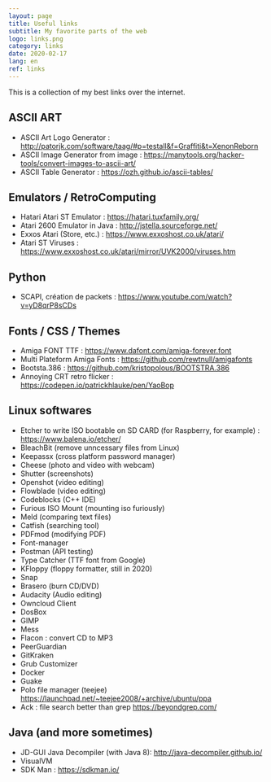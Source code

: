 ```yaml
---
layout: page
title: Useful links
subtitle: My favorite parts of the web
logo: links.png
category: links
date: 2020-02-17
lang: en
ref: links
---
```


<div class="intro" markdown='1'>

This is a collection of my best links over the internet.

</div>
<!--excerpt-->

## ASCII ART

- ASCII Art Logo Generator : <http://patorjk.com/software/taag/#p=testall&f=Graffiti&t=XenonReborn> 
- ASCII Image Generator from image : <https://manytools.org/hacker-tools/convert-images-to-ascii-art/>
- ASCII Table Generator : <https://ozh.github.io/ascii-tables/>
  
## Emulators / RetroComputing

- Hatari Atari ST Emulator : <https://hatari.tuxfamily.org/>
- Atari 2600 Emulator in Java : <http://jstella.sourceforge.net/>
- Exxos Atari (Store, etc.) : <https://www.exxoshost.co.uk/atari/>
- Atari ST Viruses : <https://www.exxoshost.co.uk/atari/mirror/UVK2000/viruses.htm>

## Python

- SCAPI, création de packets : <https://www.youtube.com/watch?v=yD8qrP8sCDs>
  
## Fonts  / CSS / Themes

- Amiga FONT TTF : <https://www.dafont.com/amiga-forever.font>
- Multi Plateform Amiga Fonts : <https://github.com/rewtnull/amigafonts>
- Bootsta.386 : <https://github.com/kristopolous/BOOTSTRA.386>
- Annoying CRT retro flicker : <https://codepen.io/patrickhlauke/pen/YaoBop>

## Linux softwares

- Etcher to write ISO bootable on SD CARD (for Raspberry, for example) : <https://www.balena.io/etcher/>
- BleachBit (remove unncessary files from Linux)
- Keepassx (cross platform password manager)
- Cheese (photo and video with webcam)
- Shutter (screenshots)
- Openshot (video editing)
- Flowblade (video editing)
- Codeblocks (C++ IDE)
- Furious ISO Mount (mounting iso furiously)
- Meld (comparing text files)
- Catfish (searching tool)
- PDFmod (modifying PDF)
- Font-manager
- Postman (API testing)
- Type Catcher (TTF font from Google)
- KFloppy (floppy formatter, still in 2020)
- Snap
- Brasero (burn CD/DVD)
- Audacity (Audio editing)
- Owncloud Client
- DosBox
- GIMP
- Mess
- Flacon : convert CD to MP3
- PeerGuardian
- GitKraken
- Grub Customizer
- Docker
- Guake
- Polo file manager (teejee) <https://launchpad.net/~teejee2008/+archive/ubuntu/ppa>
- Ack : file search better than grep <https://beyondgrep.com/>

## Java (and more sometimes)

- JD-GUI Java Decompiler (with Java 8): <http://java-decompiler.github.io/>
- VisualVM 
- SDK Man : <https://sdkman.io/>